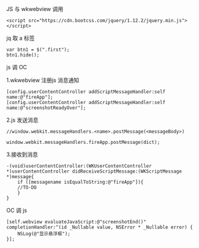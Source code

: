 JS 与 wkwebview 调用



<!--   引入 jquery   -->
	<script src="https://cdn.bootcss.com/jquery/1.12.2/jquery.min.js"></script>

jq 取 a 标签

	var btn1 = $(".first");
	btn1.hide();



js 调 OC 


1.wkwebview 注册js 消息通知


	[config.userContentController addScriptMessageHandler:self name:@"fireApp"];
    [config.userContentController addScriptMessageHandler:self name:@"screenshotReadyOver"];

2.js 发送消息
	
	//window.webkit.messageHandlers.<name>.postMessage(<messageBody>) 
	
	window.webkit.messageHandlers.fireApp.postMessage(dict);
	  
3.接收到消息

	-(void)userContentController:(WKUserContentController *)userContentController didReceiveScriptMessage:(WKScriptMessage *)message{
		if ([messagename isEqualToString:@"fireApp"]){
		//TO-DO
		}
	}  
	  
	
OC 调 js 

	[self.webview evaluateJavaScript:@"screenshotEnd()" completionHandler:^(id _Nullable value, NSError * _Nullable error) {
    	NSLog(@"显示悬浮框");
    }];  





